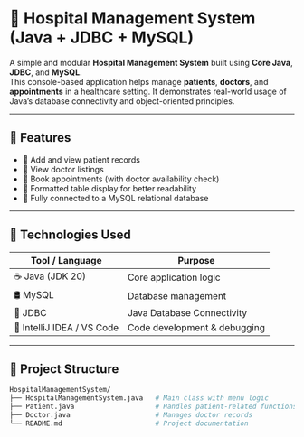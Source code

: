 # 🏥 Hospital Management System (Java + JDBC + MySQL)

A simple and modular **Hospital Management System** built using **Core Java**, **JDBC**, and **MySQL**.  
This console-based application helps manage **patients**, **doctors**, and **appointments** in a healthcare setting. It demonstrates real-world usage of Java’s database connectivity and object-oriented principles.

---

## 📌 Features

- 🔹 Add and view patient records
- 🔹 View doctor listings
- 🔹 Book appointments (with doctor availability check)
- 🔹 Formatted table display for better readability
- 🔹 Fully connected to a MySQL relational database

---

## 🧱 Technologies Used

| Tool / Language | Purpose |
|------------------|---------|
| ☕ Java (JDK 20)  | Core application logic |
| 🛢️ MySQL         | Database management |
| 🧩 JDBC           | Java Database Connectivity |
| 🧠 IntelliJ IDEA / VS Code | Code development & debugging |

---

## 📂 Project Structure

```bash
HospitalManagementSystem/
├── HospitalManagementSystem.java   # Main class with menu logic
├── Patient.java                    # Handles patient-related functions
├── Doctor.java                     # Manages doctor records
└── README.md                       # Project documentation
